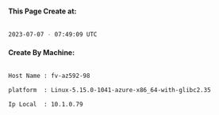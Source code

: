 
   
#### This Page Create at:

```bash

2023-07-07 - 07:49:09 UTC

```

#### Create By Machine:

```bash

Host Name : fv-az592-98

platform  : Linux-5.15.0-1041-azure-x86_64-with-glibc2.35

Ip Local  : 10.1.0.79

```

